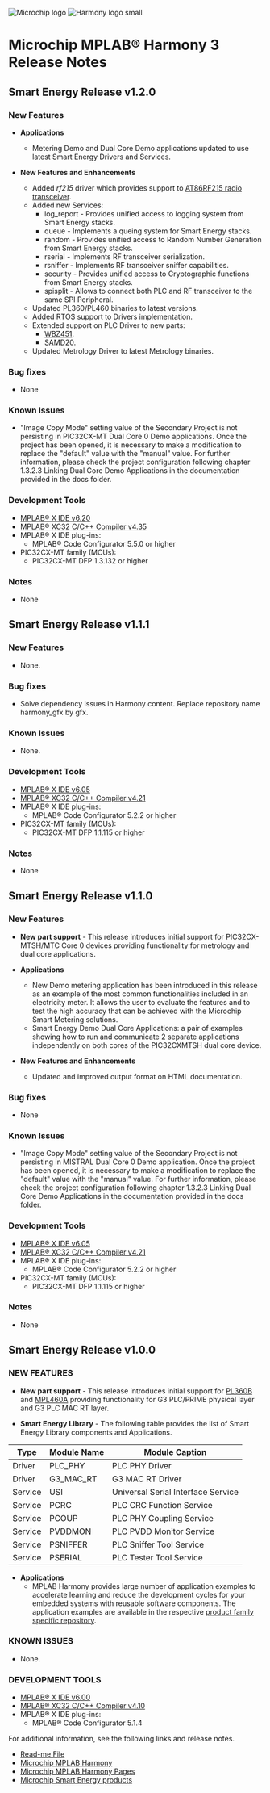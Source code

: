![Microchip logo](https://raw.githubusercontent.com/wiki/Microchip-MPLAB-Harmony/Microchip-MPLAB-Harmony.github.io/images/microchip_logo.png)
![Harmony logo small](https://raw.githubusercontent.com/wiki/Microchip-MPLAB-Harmony/Microchip-MPLAB-Harmony.github.io/images/microchip_mplab_harmony_logo_small.png)

# Microchip MPLAB® Harmony 3 Release Notes

## Smart Energy Release v1.2.0

### New Features

- **Applications**
  - Metering Demo and Dual Core Demo applications updated to use latest Smart Energy Drivers and Services.

- **New Features and Enhancements**
  - Added *rf215* driver which provides support to [AT86RF215 radio transceiver](https://www.microchip.com/en-us/product/at86rf215).
  - Added new Services:
    - log_report - Provides unified access to logging system from Smart Energy stacks.
    - queue - Implements a queing system for Smart Energy stacks.
    - random - Provides unified access to Random Number Generation from Smart Energy stacks.
    - rserial - Implements RF transceiver serialization.
    - rsniffer - Implements RF transceiver sniffer capabilities.
    - security - Provides unified access to Cryptographic functions from Smart Energy stacks.
    - spisplit - Allows to connect both PLC and RF transceiver to the same SPI Peripheral.
  - Updated PL360/PL460 binaries to latest versions.
  - Added RTOS support to Drivers implementation.
  - Extended support on PLC Driver to new parts:
    - [WBZ451](https://www.microchip.com/en-us/products/wireless-connectivity/bluetooth-low-energy/pic32cx-bz2-family).
    - [SAMD20](https://www.microchip.com/en-us/product/ATSAMD20J18).
  - Updated Metrology Driver to latest Metrology binaries.

### Bug fixes

- None

### Known Issues

- "Image Copy Mode" setting value of the Secondary Project is not persisting in PIC32CX-MT Dual Core 0 Demo applications. Once the project has been opened, it is necessary to make a modification to replace the "default" value with the "manual" value. For further information, please check the project configuration following chapter 1.3.2.3 Linking Dual Core Demo Applications in the documentation provided in the docs folder.

### Development Tools

- [MPLAB® X IDE v6.20](https://www.microchip.com/mplab/mplab-x-ide)
- [MPLAB® XC32 C/C++ Compiler v4.35](https://www.microchip.com/mplab/compilers)
- MPLAB® X IDE plug-ins:
  - MPLAB® Code Configurator 5.5.0 or higher
- PIC32CX-MT family (MCUs):
  - PIC32CX-MT DFP 1.3.132 or higher

### Notes

- None

## Smart Energy Release v1.1.1

### New Features

- None.

### Bug fixes

- Solve dependency issues in Harmony content. Replace repository name harmony_gfx by gfx.

### Known Issues

- None.

### Development Tools

- [MPLAB® X IDE v6.05](https://www.microchip.com/mplab/mplab-x-ide)
- [MPLAB® XC32 C/C++ Compiler v4.21](https://www.microchip.com/mplab/compilers)
- MPLAB® X IDE plug-ins:
  - MPLAB® Code Configurator 5.2.2 or higher
- PIC32CX-MT family (MCUs):
  - PIC32CX-MT DFP 1.1.115 or higher

### Notes

- None

## Smart Energy Release v1.1.0

### New Features

- **New part support** - This release introduces initial support for PIC32CX-MTSH/MTC Core 0 devices providing functionality for metrology and dual core applications.

- **Applications**
  - New Demo metering application has been introduced in this release as an example of the most common functionalities included in an electricity meter. It allows the user to evaluate the features and to test the high accuracy that can be achieved with the Microchip Smart Metering solutions.
  - Smart Energy Demo Dual Core Applications: a pair of examples showing how to run and communicate 2 separate applications independently on both cores of the PIC32CXMTSH dual core device.

- **New Features and Enhancements**
  - Updated and improved output format on HTML documentation.

### Bug fixes

  - None

### Known Issues

- "Image Copy Mode" setting value of the Secondary Project is not persisting in MISTRAL Dual Core 0 Demo application. Once the project has been opened, it is necessary to make a modification to replace the "default" value with the "manual" value. For further information, please check the project configuration following chapter 1.3.2.3 Linking Dual Core Demo Applications in the documentation provided in the docs folder.

### Development Tools

- [MPLAB® X IDE v6.05](https://www.microchip.com/mplab/mplab-x-ide)
- [MPLAB® XC32 C/C++ Compiler v4.21](https://www.microchip.com/mplab/compilers)
- MPLAB® X IDE plug-ins:
  - MPLAB® Code Configurator 5.2.2 or higher
- PIC32CX-MT family (MCUs):
  - PIC32CX-MT DFP 1.1.115 or higher

### Notes

- None

## Smart Energy Release v1.0.0

### NEW FEATURES

- **New part support** - This release introduces initial support for [PL360B](https://www.microchip.com/wwwproducts/en/PL360B) and [MPL460A](https://www.microchip.com/en-us/product/mpl460a) providing functionality for G3 PLC/PRIME physical layer and G3 PLC MAC RT layer.

- **Smart Energy Library** - The following table provides the list of Smart Energy Library components and Applications.

| Type | Module Name |  Module Caption |
| --- | --- | --- |
| Driver | PLC\_PHY | PLC PHY Driver |
| Driver | G3\_MAC\_RT | G3 MAC RT Driver |
| Service | USI | Universal Serial Interface Service  |
| Service | PCRC| PLC CRC Function Service|
| Service | PCOUP| PLC PHY Coupling Service|
| Service | PVDDMON| PLC PVDD Monitor Service|
| Service | PSNIFFER| PLC Sniffer Tool Service|
| Service | PSERIAL| PLC Tester Tool Service|

- **Applications**
  - MPLAB Harmony provides large number of application examples to accelerate learning and reduce the development cycles for your embedded systems with reusable software components. The application examples are available in the respective [product family specific repository](apps/readme.md).

### KNOWN ISSUES

- None.

### DEVELOPMENT TOOLS

- [MPLAB® X IDE v6.00](https://www.microchip.com/mplab/mplab-x-ide)
- [MPLAB® XC32 C/C++ Compiler v4.10](https://www.microchip.com/mplab/compilers)
- MPLAB® X IDE plug-ins:
  - MPLAB® Code Configurator 5.1.4

For additional information, see the following links and release notes.
* [Read-me File](./readme.md)
* [Microchip MPLAB Harmony](https://www.microchip.com/mplab/mplab-harmony)
* [Microchip MPLAB Harmony Pages](https://microchip-mplab-harmony.github.io/)
* [Microchip Smart Energy products](https://www.microchip.com/design-centers/smart-energy-products/power-line-communications)